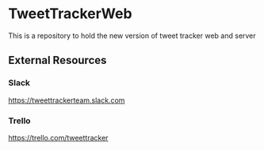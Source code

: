 # TweetTrackerWeb
This is a repository to hold the new version of tweet tracker web and server

## External Resources

### Slack
https://tweettrackerteam.slack.com

### Trello
https://trello.com/tweettracker

